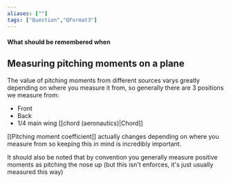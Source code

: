 ```yaml
---
aliases: [""]
tags: ["Question","QFormat3"]
---
```


#### What should be remembered when
## Measuring pitching moments on a plane
The value of pitching moments from different sources varys greatly depending on where you measure it from, so generally there are 3 positions we measure from:
- Front
- Back
- 1/4 main wing [[chord (aeronautics)|Chord]]

[[Pitching moment coefficient]] actually changes depending on where you measure from so keeping this in mind is incredibly important.

It should also be noted that by convention you generally measure positive moments as pitching the nose up (but this isn't enforces, it's just usually measured this way)